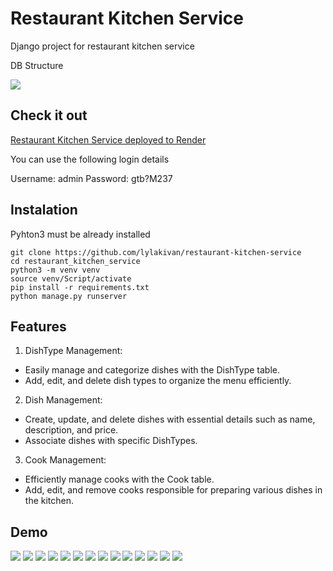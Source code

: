 # Restaurant Kitchen Service

Django project for restaurant kitchen service

DB Structure

![](static/pages/diagram.png)


## Check it out

[Restaurant Kitchen Service deployed to Render](https://restaurant-mate-8on4.onrender.com)

You can use the following login details

Username: admin
Password: gtb?M237

## Instalation

Pyhton3 must be already installed
```shell
git clone https://github.com/lylakivan/restaurant-kitchen-service
cd restaurant_kitchen_service
python3 -m venv venv
source venv/Script/activate
pip install -r requirements.txt
python manage.py runserver
```

## Features
1. DishType Management:
* Easily manage and categorize dishes with the DishType table.
* Add, edit, and delete dish types to organize the menu efficiently.

2. Dish Management:
* Create, update, and delete dishes with essential details such as name, description, and price.
* Associate dishes with specific DishTypes.

3. Cook Management:
* Efficiently manage cooks with the Cook table.
* Add, edit, and remove cooks responsible for preparing various dishes in the kitchen.

## Demo
![](static/pages/home.png)
![](static/pages/login.png)
![](static/pages/dish_type_list.png)
![](static/pages/dish_type_create.png)
![](static/pages/dish_type_delete.png)
![](static/pages/dish_type_update.png)
![](static/pages/dish_list.png)
![](static/pages/dish_detail.png)
![](static/pages/dish_create.png)
![](static/pages/dish_update.png)
![](static/pages/cook_list.png)
![](static/pages/cook_detail.png)
![](static/pages/cook_create.png)
![](static/pages/cook_update.png)
